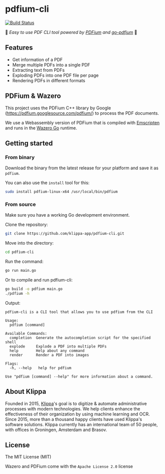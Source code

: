 # pdfium-cli

[![Build Status][build-status]][build-url]

[build-status]:https://github.com/klippa-app/pdfium-cli/workflows/Go/badge.svg

[build-url]:https://github.com/klippa-app/go-pdfium/actions

:rocket: *Easy to use PDF CLI tool powered by [PDFium](http://pdfium.org) and [go-pdfium](https://github.com/klippa-app/go-pdfium)* :rocket:

## Features

* Get information of a PDF
* Merge multiple PDFs into a single PDF
* Extracting text from PDFs
* Exploding PDFs into one PDF file per page
* Rendering PDFs in different formats

## PDFium & Wazero

This project uses the PDFium C++ library by Google (https://pdfium.googlesource.com/pdfium/) to process the PDF
documents.

We use a Webassembly version of PDFium that is compiled with [Emscripten](https://emscripten.org/) and runs in the [Wazero Go](https://github.com/tetratelabs/wazero) runtime.

## Getting started

### From binary

Download the binary from the latest release for your platform and save it as `pdfium`.

You can also use the `install` tool for this:

```bash
sudo install pdfium-linux-x64 /usr/local/bin/pdfium
```

### From source

Make sure you have a working Go development environment.

Clone the repository:

```bash
git clone https://github.com/klippa-app/pdfium-cli.git
```

Move into the directory:

```bash
cd pdfium-cli
```

Run the command:

```bash
go run main.go
```

Or to compile and run pdfium-cli:

```bash
go build -o pdfium main.go
./pdfium -h
```

Output:

```text
pdfium-cli is a CLI tool that allows you to use pdfium from the CLI

Usage:
  pdfium [command]

Available Commands:
  completion  Generate the autocompletion script for the specified shell
  explode     Explode a PDF into multiple PDFs
  help        Help about any command
  render      Render a PDF into images

Flags:
  -h, --help   help for pdfium

Use "pdfium [command] --help" for more information about a command.
```

## About Klippa

Founded in 2015, [Klippa](https://www.klippa.com/en)'s goal is to digitize & automate administrative processes with
modern technologies. We help clients enhance the effectiveness of their organization by using machine learning and OCR.
Since 2015, more than a thousand happy clients have used Klippa's software solutions. Klippa currently has an
international team of 50 people, with offices in Groningen, Amsterdam and Brasov.

## License

The MIT License (MIT)

Wazero and PDFium come with the `Apache License 2.0` license